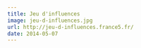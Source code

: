 ```yaml
---
title: Jeu d'influences
image: jeu-d-influences.jpg
url: http://jeu-d-influences.france5.fr/
date: 2014-05-07
---
```

